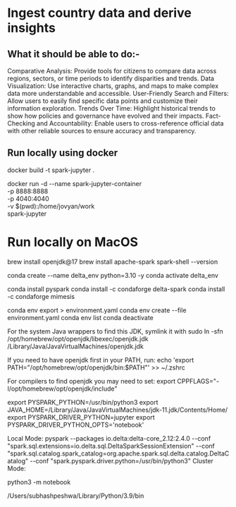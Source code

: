 # Ingest country data and derive insights


## What it should be able to do:-

Comparative Analysis: Provide tools for citizens to compare data across regions, sectors, or time periods to identify disparities and trends.
Data Visualization: Use interactive charts, graphs, and maps to make complex data more understandable and accessible.
User-Friendly Search and Filters: Allow users to easily find specific data points and customize their information exploration.
Trends Over Time: Highlight historical trends to show how policies and governance have evolved and their impacts.
Fact-Checking and Accountability: Enable users to cross-reference official data with other reliable sources to ensure accuracy and transparency.


## Run locally using docker

docker build -t spark-jupyter .

docker run -d --name spark-jupyter-container \
  -p 8888:8888 \
  -p 4040:4040 \
  -v $(pwd):/home/jovyan/work \
  spark-jupyter


# Run locally on MacOS

brew install openjdk@17
brew install apache-spark
spark-shell --version

conda create --name delta_env python=3.10 -y
conda activate delta_env

conda install pyspark
conda install -c condaforge delta-spark
conda install -c condaforge mimesis

conda env export > environment.yaml
conda env create --file environment.yaml
conda env list
conda deactivate

<!-- export PYSPARK_PYTHON=/Users/subhashpeshwa/miniconda/bin/python
export PYSPARK_DRIVER_PYTHON='jupyter'
export PYSPARK_DRIVER_PYTHON_OPTS='notebook --no-browser --port=8888' -->


For the system Java wrappers to find this JDK, symlink it with
  sudo ln -sfn /opt/homebrew/opt/openjdk/libexec/openjdk.jdk /Library/Java/JavaVirtualMachines/openjdk.jdk

If you need to have openjdk first in your PATH, run:
  echo 'export PATH="/opt/homebrew/opt/openjdk/bin:$PATH"' >> ~/.zshrc

For compilers to find openjdk you may need to set:
  export CPPFLAGS="-I/opt/homebrew/opt/openjdk/include"


export PYSPARK_PYTHON=/usr/bin/python3
export JAVA_HOME=/Library/Java/JavaVirtualMachines/jdk-11.jdk/Contents/Home/
export PYSPARK_DRIVER_PYTHON=jupyter
export PYSPARK_DRIVER_PYTHON_OPTS='notebook'


<!-- pyspark --packages io.delta:delta-core_2.12:2.4.0 --conf "spark.sql.extensions=io.delta.sql.DeltaSparkSessionExtension" --conf "spark.sql.catalog.spark_catalog=org.apache.spark.sql.delta.catalog.DeltaCatalog" --conf "spark.pyspark.driver.python=/Users/subhashpeshwa/miniconda/bin/python" -->
Local Mode: pyspark --packages io.delta:delta-core_2.12:2.4.0 --conf "spark.sql.extensions=io.delta.sql.DeltaSparkSessionExtension" --conf "spark.sql.catalog.spark_catalog=org.apache.spark.sql.delta.catalog.DeltaCatalog" --conf "spark.pyspark.driver.python=/usr/bin/python3"
Cluster Mode: 

python3 -m notebook

/Users/subhashpeshwa/Library/Python/3.9/bin


